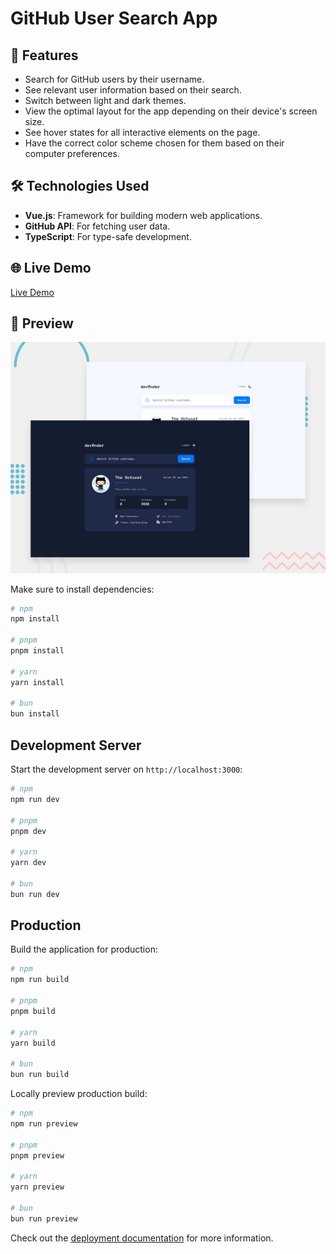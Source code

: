 # GitHub User Search App

## 🚀 Features
- Search for GitHub users by their username.
- See relevant user information based on their search.
- Switch between light and dark themes.
- View the optimal layout for the app depending on their device's screen size.
- See hover states for all interactive elements on the page.
- Have the correct color scheme chosen for them based on their computer preferences.

## 🛠️ Technologies Used
- **Vue.js**: Framework for building modern web applications.
- **GitHub API**: For fetching user data.
- **TypeScript**: For type-safe development.

## 🌐 Live Demo
<a href="https://example.com](https://tubular-cassata-5de9ff.netlify.app/)" target="_blank">Live Demo</a>

##  🌄 Preview
![Preview](./preview.jpg)


Make sure to install dependencies:

```bash
# npm
npm install

# pnpm
pnpm install

# yarn
yarn install

# bun
bun install
```

## Development Server

Start the development server on `http://localhost:3000`:

```bash
# npm
npm run dev

# pnpm
pnpm dev

# yarn
yarn dev

# bun
bun run dev
```

## Production

Build the application for production:

```bash
# npm
npm run build

# pnpm
pnpm build

# yarn
yarn build

# bun
bun run build
```

Locally preview production build:

```bash
# npm
npm run preview

# pnpm
pnpm preview

# yarn
yarn preview

# bun
bun run preview
```

Check out the [deployment documentation](https://nuxt.com/docs/getting-started/deployment) for more information.
